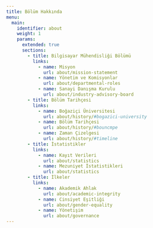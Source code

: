 ```yaml
---
title: Bölüm Hakkında
menu:
  main:
    identifier: about
    weight: 1
    params:
      extended: true
      sections:
        - title: Bilgisayar Mühendisliği Bölümü
          links:
            - name: Misyon
              url: about/mission-statement
            - name: Yönetim ve Komisyonlar
              url: about/departmental-roles
            - name: Sanayi Danışma Kurulu
              url: about/industry-advisory-board
        - title: Bölüm Tarihçesi
          links:
            - name: Boğaziçi Üniversitesi
              url: about/history/#bogazici-university
            - name: Bölüm Tarihçesi
              url: about/history/#bouncmpe
            - name: Zaman Çizelgesi
              url: about/history/#timeline
        - title: İstatistikler
          links:
            - name: Kayıt Verileri
              url: about/statistics
            - name: Mezuniyet İstatistikleri
              url: about/statistics
        - title: İlkeler
          links:
            - name: Akademik Ahlak
              url: about/academic-integrity
            - name: Cinsiyet Eşitliği
              url: about/gender-equality
            - name: Yönetişim
              url: about/governance
---
```

